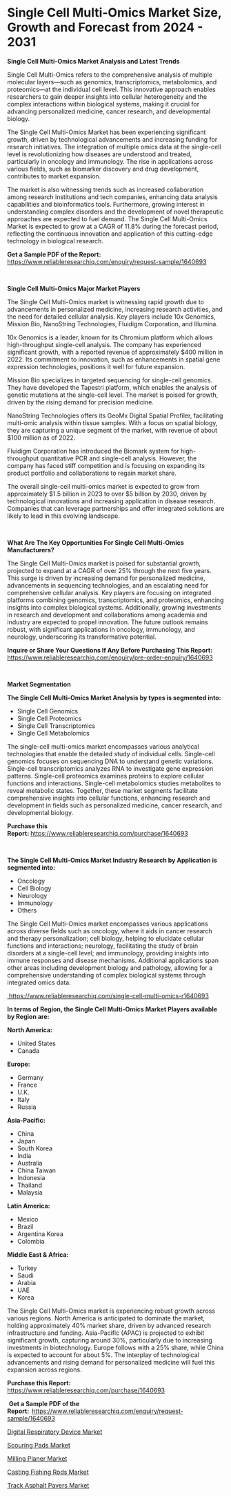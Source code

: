 <p><h1>Single Cell Multi-Omics Market Size, Growth and Forecast from 2024 - 2031</h1></p><p><strong>Single Cell Multi-Omics Market Analysis and Latest Trends</strong></p>
<p><p>Single Cell Multi-Omics refers to the comprehensive analysis of multiple molecular layers—such as genomics, transcriptomics, metabolomics, and proteomics—at the individual cell level. This innovative approach enables researchers to gain deeper insights into cellular heterogeneity and the complex interactions within biological systems, making it crucial for advancing personalized medicine, cancer research, and developmental biology.</p><p>The Single Cell Multi-Omics Market has been experiencing significant growth, driven by technological advancements and increasing funding for research initiatives. The integration of multiple omics data at the single-cell level is revolutionizing how diseases are understood and treated, particularly in oncology and immunology. The rise in applications across various fields, such as biomarker discovery and drug development, contributes to market expansion.</p><p>The market is also witnessing trends such as increased collaboration among research institutions and tech companies, enhancing data analysis capabilities and bioinformatics tools. Furthermore, growing interest in understanding complex disorders and the development of novel therapeutic approaches are expected to fuel demand. The Single Cell Multi-Omics Market is expected to grow at a CAGR of 11.8% during the forecast period, reflecting the continuous innovation and application of this cutting-edge technology in biological research.</p></p>
<p><strong>Get a Sample PDF of the Report:&nbsp;</strong> <a href="https://www.reliableresearchiq.com/enquiry/request-sample/1640693?utm_campaign=1121&utm_medium=2&utm_source=Github&utm_content=ia&utm_term=25092024&utm_id=single-cell-multi-omics">https://www.reliableresearchiq.com/enquiry/request-sample/1640693</a></p>
<p>&nbsp;</p>
<p><strong>Single Cell Multi-Omics Major Market Players</strong></p>
<p><p>The Single Cell Multi-Omics market is witnessing rapid growth due to advancements in personalized medicine, increasing research activities, and the need for detailed cellular analysis. Key players include 10x Genomics, Mission Bio, NanoString Technologies, Fluidigm Corporation, and Illumina. </p><p>10x Genomics is a leader, known for its Chromium platform which allows high-throughput single-cell analysis. The company has experienced significant growth, with a reported revenue of approximately $400 million in 2022. Its commitment to innovation, such as enhancements in spatial gene expression technologies, positions it well for future expansion.</p><p>Mission Bio specializes in targeted sequencing for single-cell genomics. They have developed the Tapestri platform, which enables the analysis of genetic mutations at the single-cell level. The market is poised for growth, driven by the rising demand for precision medicine. </p><p>NanoString Technologies offers its GeoMx Digital Spatial Profiler, facilitating multi-omic analysis within tissue samples. With a focus on spatial biology, they are capturing a unique segment of the market, with revenue of about $100 million as of 2022.</p><p>Fluidigm Corporation has introduced the Biomark system for high-throughput quantitative PCR and single-cell analysis. However, the company has faced stiff competition and is focusing on expanding its product portfolio and collaborations to regain market share.</p><p>The overall single-cell multi-omics market is expected to grow from approximately $1.5 billion in 2023 to over $5 billion by 2030, driven by technological innovations and increasing application in disease research. Companies that can leverage partnerships and offer integrated solutions are likely to lead in this evolving landscape.</p></p>
<p>&nbsp;</p>
<p><strong>What Are The Key Opportunities For Single Cell Multi-Omics Manufacturers?</strong></p>
<p><p>The Single Cell Multi-Omics market is poised for substantial growth, projected to expand at a CAGR of over 25% through the next five years. This surge is driven by increasing demand for personalized medicine, advancements in sequencing technologies, and an escalating need for comprehensive cellular analysis. Key players are focusing on integrated platforms combining genomics, transcriptomics, and proteomics, enhancing insights into complex biological systems. Additionally, growing investments in research and development and collaborations among academia and industry are expected to propel innovation. The future outlook remains robust, with significant applications in oncology, immunology, and neurology, underscoring its transformative potential.</p></p>
<p><strong>Inquire or Share Your Questions If Any Before Purchasing This Report:</strong> <a href="https://www.reliableresearchiq.com/enquiry/pre-order-enquiry/1640693?utm_campaign=1121&utm_medium=2&utm_source=Github&utm_content=ia&utm_term=25092024&utm_id=single-cell-multi-omics">https://www.reliableresearchiq.com/enquiry/pre-order-enquiry/1640693</a></p>
<p>&nbsp;</p>
<p><strong>Market Segmentation</strong></p>
<p><strong>The Single Cell Multi-Omics Market Analysis by types is segmented into:</strong></p>
<p><ul><li>Single Cell Genomics</li><li>Single Cell Proteomics</li><li>Single Cell Transcriptomics</li><li>Single Cell Metabolomics</li></ul></p>
<p><p>The single-cell multi-omics market encompasses various analytical technologies that enable the detailed study of individual cells. Single-cell genomics focuses on sequencing DNA to understand genetic variations. Single-cell transcriptomics analyzes RNA to investigate gene expression patterns. Single-cell proteomics examines proteins to explore cellular functions and interactions. Single-cell metabolomics studies metabolites to reveal metabolic states. Together, these market segments facilitate comprehensive insights into cellular functions, enhancing research and development in fields such as personalized medicine, cancer research, and developmental biology.</p></p>
<p><strong>Purchase this Report:&nbsp;</strong><a href="https://www.reliableresearchiq.com/purchase/1640693?utm_campaign=1121&utm_medium=2&utm_source=Github&utm_content=ia&utm_term=25092024&utm_id=single-cell-multi-omics">https://www.reliableresearchiq.com/purchase/1640693</a></p>
<p>&nbsp;</p>
<p><strong>The Single Cell Multi-Omics Market Industry Research by Application is segmented into:</strong></p>
<p><ul><li>Oncology</li><li>Cell Biology</li><li>Neurology</li><li>Immunology</li><li>Others</li></ul></p>
<p><p>The Single Cell Multi-Omics market encompasses various applications across diverse fields such as oncology, where it aids in cancer research and therapy personalization; cell biology, helping to elucidate cellular functions and interactions; neurology, facilitating the study of brain disorders at a single-cell level; and immunology, providing insights into immune responses and disease mechanisms. Additional applications span other areas including development biology and pathology, allowing for a comprehensive understanding of complex biological systems through integrated omics data.</p></p>
<p><a href="https://www.reliableresearchiq.com/single-cell-multi-omics-r1640693?utm_campaign=1121&utm_medium=2&utm_source=Github&utm_content=ia&utm_term=25092024&utm_id=single-cell-multi-omics">&nbsp;https://www.reliableresearchiq.com/single-cell-multi-omics-r1640693</a></p>
<p><strong>In terms of Region, the Single Cell Multi-Omics Market Players available by Region are:</strong></p>
<p>
    <p> <strong> North America: </strong>
        <ul>
            <li>United States</li>
            <li>Canada</li>
        </ul>
        </p> 
    <p> <strong> Europe: </strong>
        <ul>
            <li>Germany</li>
            <li>France</li>
            <li>U.K.</li>
            <li>Italy</li>
            <li>Russia</li>
        </ul>
        </p> 
    <p> <strong> Asia-Pacific: </strong>
        <ul>
            <li>China</li>
            <li>Japan</li>
            <li>South Korea</li>
            <li>India</li>
            <li>Australia</li>
            <li>China Taiwan</li>
            <li>Indonesia</li>
            <li>Thailand</li>
            <li>Malaysia</li>
        </ul>
        </p> 
    <p> <strong> Latin America: </strong>
        <ul>
            <li>Mexico</li>
            <li>Brazil</li>
            <li>Argentina Korea</li>
            <li>Colombia</li>
        </ul>
        </p> 
    <p> <strong> Middle East & Africa: </strong>
        <ul>
            <li>Turkey</li>
            <li>Saudi</li>
            <li>Arabia</li>
            <li>UAE</li>
            <li>Korea</li>
        </ul>
    </p>
    </p>
<p><p>The Single Cell Multi-Omics market is experiencing robust growth across various regions. North America is anticipated to dominate the market, holding approximately 40% market share, driven by advanced research infrastructure and funding. Asia-Pacific (APAC) is projected to exhibit significant growth, capturing around 30%, particularly due to increasing investments in biotechnology. Europe follows with a 25% share, while China is expected to account for about 5%. The interplay of technological advancements and rising demand for personalized medicine will fuel this expansion across regions.</p></p>
<p><strong>Purchase this Report: </strong><a href="https://www.reliableresearchiq.com/purchase/1640693?utm_campaign=1121&utm_medium=2&utm_source=Github&utm_content=ia&utm_term=25092024&utm_id=single-cell-multi-omics">https://www.reliableresearchiq.com/purchase/1640693</a></p>
<p>&nbsp;<strong>Get a Sample PDF of the Report:&nbsp;&nbsp;</strong><a href="https://www.reliableresearchiq.com/enquiry/request-sample/1640693?utm_campaign=1121&utm_medium=2&utm_source=Github&utm_content=ia&utm_term=25092024&utm_id=single-cell-multi-omics">https://www.reliableresearchiq.com/enquiry/request-sample/1640693</a></p>
<p><strong></strong></p>
<p><p><a href="https://github.com/guneycigdem35/Market-Research-Report-List-5/blob/main/digital-respiratory-device-market.md?utm_campaign=1121&utm_medium=2&utm_source=Github&utm_content=ia&utm_term=25092024&utm_id=single-cell-multi-omics">Digital Respiratory Device Market</a></p><p><a href="https://issuu.com/reportprime-2/docs/scouring-pads-market-size-2030.pptx_56d3b385a8ab56?utm_campaign=1121&utm_medium=2&utm_source=Github&utm_content=ia&utm_term=25092024&utm_id=single-cell-multi-omics">Scouring Pads Market</a></p><p><a href="https://www.linkedin.com/pulse/insights-milling-planer-market-players-size-geographical-1fccf?trackingId=fZ%2FIZDIJSAOSsXYMpKHoIg%3D%3D&utm_campaign=1121&utm_medium=2&utm_source=Github&utm_content=ia&utm_term=25092024&utm_id=single-cell-multi-omics">Milling Planer Market</a></p><p><a href="https://issuu.com/reportprime-2/docs/casting-fishing-rods-market-size-20_385d206e7fca55?utm_campaign=1121&utm_medium=2&utm_source=Github&utm_content=ia&utm_term=25092024&utm_id=single-cell-multi-omics">Casting Fishing Rods Market</a></p><p><a href="https://www.linkedin.com/pulse/track-asphalt-pavers-market-outlook-complete-industry-analysis-jeczf?trackingId=DGrEuPz0QKmayjHjHoYtmA%3D%3D&utm_campaign=1121&utm_medium=2&utm_source=Github&utm_content=ia&utm_term=25092024&utm_id=single-cell-multi-omics">Track Asphalt Pavers Market</a></p></p>